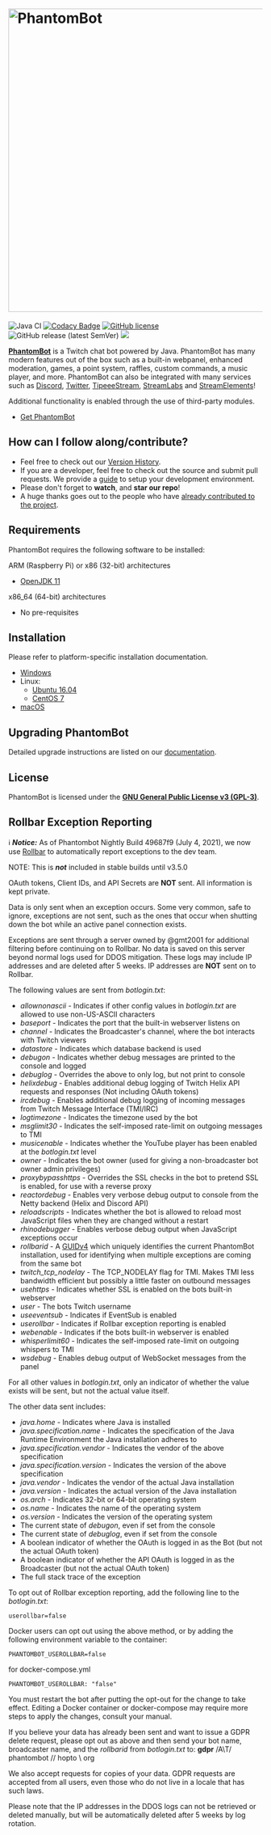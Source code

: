 
# <img alt="PhantomBot" src="https://phantombot.github.io/PhantomBot/common/images/brand.png" width="600px"/>

![Java CI](https://github.com/PhantomBot/PhantomBot/workflows/Java%20CI/badge.svg)
[![Codacy Badge](https://app.codacy.com/project/badge/Grade/e78b35af8f2442d7a8c5040c41164739)](https://www.codacy.com/gh/PhantomBot/PhantomBot/dashboard?utm_source=github.com&amp;utm_medium=referral&amp;utm_content=PhantomBot/PhantomBot&amp;utm_campaign=Badge_Grade)
[![GitHub license](https://img.shields.io/github/license/PhantomBot/PhantomBot)](https://github.com/PhantomBot/PhantomBot/blob/master/LICENSE)
![GitHub release (latest SemVer)](https://img.shields.io/github/v/release/PhantomBot/PhantomBot?sort=semver)
[<img src="https://discordapp.com/api/guilds/107910097937682432/widget.png?style=shield">](https://discord.gg/YKvMd78)

[**PhantomBot**](https://phantombot.github.io/PhantomBot) is a Twitch chat bot powered by Java. PhantomBot has many modern features out of the box such as a built-in webpanel, enhanced moderation, games, a point system, raffles, custom commands, a music player, and more. PhantomBot can also be integrated with many services such as [Discord](https://discordapp.com/), [Twitter](https://twitter.com), [TipeeeStream](https://tipeeestream.com), [StreamLabs](https://streamlabs.com) and [StreamElements](https://streamelements.com)!

Additional functionality is enabled through the use of third-party modules.

* [Get PhantomBot](https://phantombot.github.io/PhantomBot/ "PhantomBot Guides and OAuth")

## How can I follow along/contribute?

* Feel free to check out our [Version History](https://github.com/PhantomBot/PhantomBot/releases).
* If you are a developer, feel free to check out the source and submit pull requests. We provide a [guide](https://github.com/PhantomBot/PhantomBot/blob/master/development-resources/DEVSETUP.md) to setup your development environment.
* Please don't forget to **watch**, and **star our repo**!
* A huge thanks goes out to the people who have [already contributed to the project](https://github.com/PhantomBot/PhantomBot/graphs/contributors).

## Requirements

PhantomBot requires the following software to be installed:

ARM (Raspberry Pi) or x86 (32-bit) architectures
* [OpenJDK 11](https://openjdk.java.net/)

x86_64 (64-bit) architectures
* No pre-requisites

## Installation
Please refer to platform-specific installation documentation.
* [Windows](https://phantombot.github.io/PhantomBot/guides/#guide=content/setupbot/windows)
* Linux:
  * [Ubuntu 16.04](https://phantombot.github.io/PhantomBot/guides/#guide=content/setupbot/ubuntu)
  * [CentOS 7](https://phantombot.github.io/PhantomBot/guides/#guide=content/setupbot/centos)
* [macOS](https://phantombot.github.io/PhantomBot/guides/#guide=content/setupbot/macos)

## Upgrading PhantomBot

Detailed upgrade instructions are listed on our [documentation](https://phantombot.github.io/PhantomBot/guides/#guide=content/setupbot/updatebot).

## License

PhantomBot is licensed under the [**GNU General Public License v3 (GPL-3)**](https://www.gnu.org/copyleft/gpl.html).

## Rollbar Exception Reporting
:information_source: ***Notice:*** As of Phantombot Nightly Build 49687f9 (July 4, 2021), we now use [Rollbar](rollbar.com) to automatically report exceptions to the dev team.

NOTE: This is ***not*** included in stable builds until v3.5.0

OAuth tokens, Client IDs, and API Secrets are **NOT** sent. All information is kept private.

Data is only sent when an exception occurs. Some very common, safe to ignore, exceptions are not sent, such as the ones that occur when shutting down the bot while an active panel connection exists.

Exceptions are sent through a server owned by @gmt2001 for additional filtering before continuing on to Rollbar. No data is saved on this server beyond normal logs used for DDOS mitigation. These logs may include IP addresses and are deleted after 5 weeks. IP addresses are **NOT** sent on to Rollbar.

The following values are sent from _botlogin.txt_:
- _allownonascii_ - Indicates if other config values in _botlogin.txt_ are allowed to use non-US-ASCII characters
- _baseport_ - Indicates the port that the built-in webserver listens on
- _channel_ - Indicates the Broadcaster's channel, where the bot interacts with Twitch viewers
- _datastore_ - Indicates which database backend is used
- _debugon_ - Indicates whether debug messages are printed to the console and logged
- _debuglog_ - Overrides the above to only log, but not print to console
- _helixdebug_ - Enables additional debug logging of Twitch Helix API requests and responses (Not including OAuth tokens)
- _ircdebug_ - Enables additional debug logging of incoming messages from Twitch Message Interface (TMI/IRC)
- _logtimezone_ - Indicates the timezone used by the bot
- _msglimit30_ - Indicates the self-imposed rate-limit on outgoing messages to TMI
- _musicenable_ - Indicates whether the YouTube player has been enabled at the _botlogin.txt_ level
- _owner_ - Indicates the bot owner (used for giving a non-broadcaster bot owner admin privileges)
- _proxybypasshttps_ - Overrides the SSL checks in the bot to pretend SSL is enabled, for use with a reverse proxy
- _reactordebug_ - Enables very verbose debug output to console from the Netty backend (Helix and Discord API)
- _reloadscripts_ - Indicates whether the bot is allowed to reload most JavaScript files when they are changed without a restart
- _rhinodebugger_ - Enables verbose debug output when JavaScript exceptions occur
- _rollbarid_ - A [GUIDv4](https://en.wikipedia.org/wiki/GUID#Version_4_(random)) which uniquely identifies the current PhantomBot installation, used for identifying when multiple exceptions are coming from the same bot
- _twitch\_tcp\_nodelay_ - The TCP_NODELAY flag for TMI. Makes TMI less bandwidth efficient but possibly a little faster on outbound messages
- _usehttps_ - Indicates whether SSL is enabled on the bots built-in webserver
- _user_ - The bots Twitch username
- _useeventsub_ - Indicates if EventSub is enabled
- _userollbar_ - Indicates if Rollbar exception reporting is enabled
- _webenable_ - Indicates if the bots built-in webserver is enabled
- _whisperlimit60_ - Indicates the self-imposed rate-limit on outgoing whispers to TMI
- _wsdebug_ - Enables debug output of WebSocket messages from the panel

For all other values in _botlogin.txt_, only an indicator of whether the value exists will be sent, but not the actual value itself.

The other data sent includes:
- _java.home_ - Indicates where Java is installed
- _java.specification.name_ - Indicates the specification of the Java Runtime Environment the Java installation adheres to
- _java.specification.vendor_ - Indicates the vendor of the above specification
- _java.specification.version_ - Indicates the version of the above specification
- _java.vendor_ - Indicates the vendor of the actual Java installation
- _java.version_ - Indicates the actual version of the Java installation
- _os.arch_ - Indicates 32-bit or 64-bit operating system
- _os.name_ - Indicates the name of the operating system
- _os.version_ - Indicates the version of the operating system
- The current state of _debugon_, even if set from the console
- The current state of _debuglog_, even if set from the console
- A boolean indicator of whether the OAuth is logged in as the Bot (but not the actual OAuth token)
- A boolean indicator of whether the API OAuth is logged in as the Broadcaster (but not the actual OAuth token)
- The full stack trace of the exception

To opt out of Rollbar exception reporting, add the following line to the _botlogin.txt_:
```
userollbar=false
```

Docker users can opt out using the above method, or by adding the following environment variable to the container:
```
PHANTOMBOT_USEROLLBAR=false
```

for docker-compose.yml
```
PHANTOMBOT_USEROLLBAR: "false"
```

You must restart the bot after putting the opt-out for the change to take effect. Editing a Docker container or docker-compose may require more steps to apply the changes, consult your manual.

If you believe your data has already been sent and want to issue a GDPR delete request, please opt out as above and then send your bot name, broadcaster name, and  the _rollbarid_ from _botlogin.txt_ to: **gdpr** /A\T/ phantombot // hopto \\ org

We also accept requests for copies of your data. GDPR requests are accepted from all users, even those who do not live in a locale that has such laws.

Please note that the IP addresses in the DDOS logs can not be retrieved or deleted manually, but will be automatically deleted after 5 weeks by log rotation.
